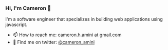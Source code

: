 ### Hi, I'm Cameron 👋

I'm a software engineer that specializes in building web applications using javascript.

- 📫 How to reach me: cameron.h.amini at gmail.com
- 🔎 Find me on twitter: [@cameron_amini](https://twitter.com/cameron_amini)
